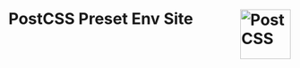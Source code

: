 # PostCSS Preset Env Site [<img src="https://postcss.github.io/postcss/logo.svg" alt="PostCSS" width="90" height="90" align="right">][postcss]

[PostCSS]: https://github.com/postcss/postcss
